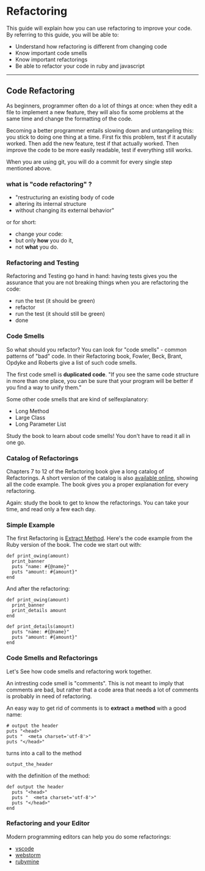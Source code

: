 Refactoring
=======================

This guide will explain how you can use refactoring 
to improve your code.
By referring to this guide, you will be able to:

* Understand how refactoring is different from changing code
* Know important code smells
* Know important refactorings
* Be able to refactor your code in ruby and javascript

---------------------------------------------------------------------------

Code Refactoring
------------------

As beginners, programmer often do a lot of things at once:
when they edit a file to implement a new feature, they will also
fix some problems at the same time and change the formatting of the
code.

Becoming a better programmer entails slowing down and untangeling this:
you stick to doing one thing at a time.  First fix this problem, test
if it acutally worked.  Then add the new feature, test if that actually
worked.  Then improve the code to be more easily readable, test if everything
still works.

When you are using git, you will do a commit for every single step
mentioned above.



### what is "code refactoring" ?

* "restructuring an existing body of code
* altering its internal structure
* without changing its external behavior"

or for short:

* change your code:
* but only **how** you do it,
* not **what** you do.


### Refactoring and Testing

Refactoring and Testing go hand in hand: having tests
gives you the assurance that you are not breaking things when
you are refactoring the code:


* run the test (it should be green)
* refactor
* run the test (it should still be green)
* done

### Code Smells

So what should you refactor?  You can look for "code smells" - common patterns
of "bad" code. In their Refactoring book, Fowler, Beck, Brant, Opdyke and Roberts give a list of such code smells. 

The first code smell is **duplicated code**. "If you see the same code
structure in more than one place, you can be sure that your program will be better
if you find a way to unify them."

Some other code smells that are kind of selfexplanatory:

* Long Method
* Large Class
* Long Parameter List

Study the book to learn about code smells!  You don't have to read it all
in one go.

### Catalog of Refactorings

Chapters 7 to 12 of the Refactoring book give a long catalog of Refactorings.
A short version of the catalog is also [available online](https://refactoring.com/catalog/), showing all the code example. The book gives you a proper explanation for every refactoring.

Again: study the book to get to know the refactorings.  You can take your time, and read only a few each day. 


### Simple Example

The first Refactoring is [Extract Method](https://refactoring.com/catalog/extractMethod.html). Here's the code example from the Ruby version of the book. The code we start out with:

```
def print_owing(amount)
  print_banner
  puts "name: #{@name}"
  puts "amount: #{amount}"
end
```

And after the refactoring:

```
def print_owing(amount)
  print_banner
  print_details amount
end

def print_details(amount)
  puts "name: #{@name}"
  puts "amount: #{amount}"
end
```


### Code Smells and Refactorings

Let's See how code smells and refactoring work together.

An intresting code smell is "comments".  This is not meant to imply that
comments are bad, but rather that a code area that needs a lot of comments
is probably in need of refactoring.

An easy way to get rid of comments is to **extract** a **method** with
a good name:

```
# output the header
puts "<head>"
puts "  <meta charset='utf-8'>"
puts "</head>"
```

turns into a call to the method

```
output_the_header
```

with the definition of the method:


```
def output the header
  puts "<head>"
  puts "  <meta charset='utf-8'>"
  puts "</head>"
end
```


### Refactoring and your Editor

Modern programming editors can help you do some refactorings:

* [vscode](https://code.visualstudio.com/docs/editor/refactoring)
* [webstorm](https://www.jetbrains.com/help/webstorm/specific-javascript-refactorings.html)
* [rubymine](https://www.jetbrains.com/help/ruby/refactoring-source-code.html)



